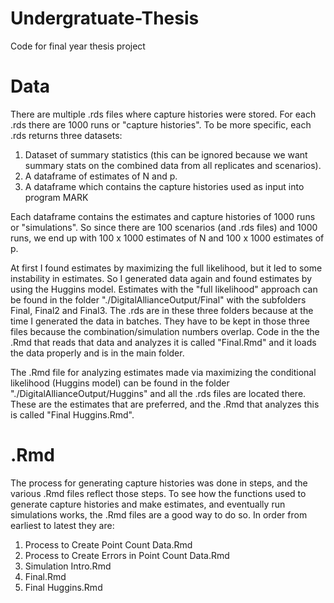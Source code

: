 # Undergratuate-Thesis
Code for final year thesis project

# Data 
There are multiple .rds files where capture histories were stored. For each .rds there are 1000 runs or "capture histories". To be more specific, each .rds returns three datasets:
  1. Dataset of summary statistics (this can be ignored because we want summary stats on the combined data from all replicates and scenarios).
  2. A dataframe of estimates of N and p. 
  3. A dataframe which contains the capture histories used as input into program MARK
  
Each dataframe contains the estimates and capture histories of 1000 runs or "simulations". So since there are 100 scenarios (and .rds files) and 1000 runs, we end up with 100 x 1000 estimates of N and 100 x 1000 estimates of p. 

At first I found estimates by maximizing the full likelihood, but it led to some instability in estimates. So I generated data again and found estimates by using the Huggins model. Estimates with the "full likelihood" approach can be found in the folder "./DigitalAllianceOutput/Final" with the subfolders Final, Final2 and Final3. The .rds are in these three folders because at the time I generated the data in batches. They have to be kept in those three files because the combination/simulation numbers overlap. Code in the the .Rmd that reads that data and analyzes it is called "Final.Rmd" and it loads the data properly and is in the main folder.

The .Rmd file for analyzing estimates made via maximizing the conditional likelihood (Huggins model) can be found in the folder "./DigitalAllianceOutput/Huggins" and all the .rds files are located there. These are the estimates that are preferred, and the .Rmd that analyzes this is called "Final Huggins.Rmd". 

# .Rmd
The process for generating capture histories was done in steps, and the various .Rmd files reflect those steps. To see how the functions used to generate capture histories and make estimates, and eventually run simulations works, the .Rmd files are a good way to do so. In order from earliest to latest they are: 
  1. Process to Create Point Count Data.Rmd
  2. Process to Create Errors in Point Count Data.Rmd
  3. Simulation Intro.Rmd
  4. Final.Rmd
  5. Final Huggins.Rmd
